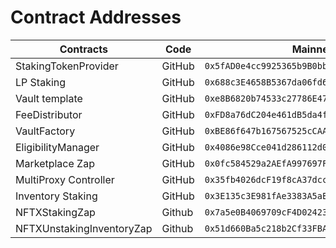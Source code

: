 # Contract Addresses

| **Contracts**             | **Code** | **Mainnet**                                  |
| ------------------------- | -------- | -------------------------------------------- |
| StakingTokenProvider      | GitHub   | `0x5fAD0e4cc9925365b9B0bbEc9e0C3536c0B1a5C7` |
| LP Staking                | GitHub   | `0x688c3E4658B5367da06fd629E41879beaB538E37` |
| Vault template            | GitHub   | `0xe8B6820b74533c27786E4724a578Bfca28D97BD1` |
| FeeDistributor            | GitHub   | `0xFD8a76dC204e461dB5da4f38687AdC9CC5ae4a86` |
| VaultFactory              | GitHub   | `0xBE86f647b167567525cCAAfcd6f881F1Ee558216` |
| EligibilityManager        | GitHub   | `0x4086e98Cce041d286112d021612fD894cFed94D5` |
| Marketplace Zap           | GitHub   | `0x0fc584529a2AEfA997697FAfAcbA5831faC0c22d` |
| MultiProxy Controller     | GitHub   | `0x35fb4026dcF19f8cA37dcca4D2D68A549548750C` |
| Inventory Staking         | GitHub   | `0x3E135c3E981fAe3383A5aE0d323860a34CfAB893` |
| NFTXStakingZap            | Github   | `0x7a5e0B4069709cF4D02423b8cafDc608f4436791` |
| NFTXUnstakingInventoryZap | Github   | `0x51d660Ba5c218b2Cf33FBAcA5e3aBb8aEff3543B` |

